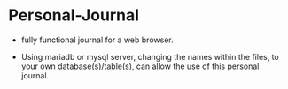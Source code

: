 # Personal-Journal


- fully functional journal for a web browser.

- Using mariadb or mysql server, changing the names within the files, to your own database(s)/table(s), can allow the use of this personal journal.
